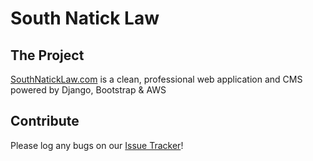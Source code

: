 # South Natick Law

## The Project
[SouthNatickLaw.com](http://www.southnaticklaw.com/) is a clean, professional web application and CMS powered by Django, Bootstrap & AWS

## Contribute
Please log any bugs on our [Issue Tracker](https://github.com/sbrichards/south-natick-law/issues)!
